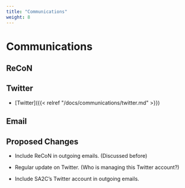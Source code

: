 ```yaml
---
title: "Communications"
weight: 8
---
```


# Communications

## ReCoN

## Twitter

- [Twitter]({{< relref "/docs/communications/twitter.md" >}})

## Email

## Proposed Changes

- Include ReCoN in outgoing emails. (Discussed before)

- Regular update on Twitter. (Who is managing this Twitter account?)

- Include SA2C’s Twitter account in outgoing emails.
